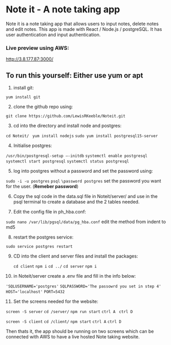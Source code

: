 # Note it - A note taking app

Note it is a note taking app that allows users to input notes, delete notes and edit notes. This app is made with React / Node.js / postgreSQL. It has user authentication and input authentication. 

### Live preview using AWS:

  http://3.8.177.87:3000/

## To run this yourself: Either use yum or apt

1. install git:

  `yum install git`

2. clone the github repo using:

  `git clone https://github.com/LewisRKeeble/Noteit.git`

3. cd into the directory and install node and postgres:

  `cd Noteit/ `
  `yum install nodejs`
  `sudo yum install postgresql15-server`

4. Initialise postgres:

  `/usr/bin/postgresql-setup –-initdb`
  `systemctl enable postgresql`
  `systemctl start postgresql`
  `systemctl status postgresql`
  
5. log into postgres without a password and set the password using:

  `sudo -i -u postgres`
  `psql`
  `\password postgres`
  set the password you want for the user. (**Remeber password**)
  
6. Copy the sql code in the data.sql file in Noteit/server/ and use in the psql terminal to create a database and the 2 tables needed.

7. Edit the config file in ph_hba.conf:

  `sudo nano /var/lib/pgsql/data/pg_hba.conf`
   edit the method from indent to md5

8. restart the postgres service:

  `sudo service postgres restart`

9. CD into the client and server files and install the packages:

   `cd client`
   `npm i`
   `cd ../`
   `cd server`
   `npm i`

10. in Noteit/server create a .env file and fill in the info below:

   `'SQLUSERNAME='postgres'`
   `SQLPASSWORD='The passowrd you set in step 4'`
   `HOST='localhost'`
   `PORT=5432`

11. Set the screens needed for the website:

  `screen -S server`
  `cd /server/`
  `npm run start`
  `ctrl A `
  `ctrl D`

  `screen -S client`
  `cd /client/`
  `npm start`
  `ctrl A`
  `ctrl D`

Then thats it, the app should be running on two screens which can be connected with AWS to have a live hosted Note taking website.
